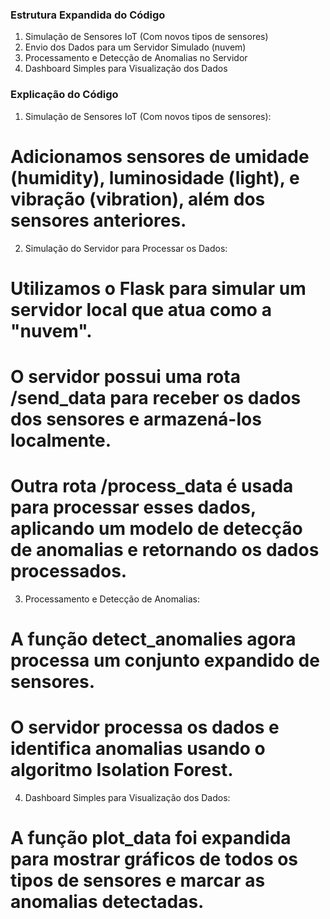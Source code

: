 ### Estrutura Expandida do Código

1. Simulação de Sensores IoT (Com novos tipos de sensores)
2. Envio dos Dados para um Servidor Simulado (nuvem)
3. Processamento e Detecção de Anomalias no Servidor
4. Dashboard Simples para Visualização dos Dados

### Explicação do Código 

1. Simulação de Sensores IoT (Com novos tipos de sensores):
# Adicionamos sensores de umidade (humidity), luminosidade (light), e vibração (vibration), além dos sensores anteriores.

2. Simulação do Servidor para Processar os Dados:

# Utilizamos o Flask para simular um servidor local que atua como a "nuvem".
# O servidor possui uma rota /send_data para receber os dados dos sensores e armazená-los localmente.
# Outra rota /process_data é usada para processar esses dados, aplicando um modelo de detecção de anomalias e retornando os dados processados.

3. Processamento e Detecção de Anomalias:
# A função detect_anomalies agora processa um conjunto expandido de sensores.
# O servidor processa os dados e identifica anomalias usando o algoritmo Isolation Forest.

4. Dashboard Simples para Visualização dos Dados:
# A função plot_data foi expandida para mostrar gráficos de todos os tipos de sensores e marcar as anomalias detectadas.
